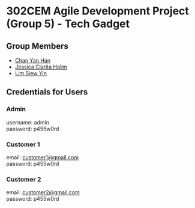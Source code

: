 # 302CEM Agile Development Project (Group 5) - Tech Gadget

## Group Members
- [Chan Yan Han](https://github.com/big-fish-00)
- [Jessica Clarita Halim](https://github.com/jessicaclarita)
- [Lim Siew Yin](https://github.com/Lim-Siew-Yin)

## Credentials for Users
### Admin
username: admin \
password: p455w0rd

### Customer 1
email: customer1@gmail.com \
password: p455w0rd

### Customer 2
email: customer2@gmail.com \
password: p455w0rd
